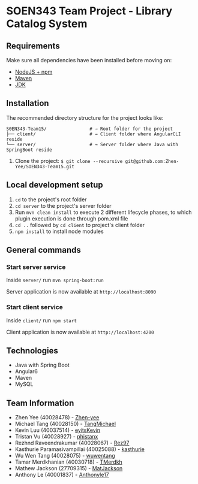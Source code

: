 # SOEN343 Team Project - Library Catalog System

## Requirements

Make sure all dependencies have been installed before moving on:

* [NodeJS + npm](https://nodejs.org/en/)
* [Maven](https://maven.apache.org/download.cgi) 
* [JDK](https://www.oracle.com/technetwork/java/javase/downloads/jdk10-downloads-4416644.html)

## Installation

The recommended directory structure for the project looks like:
```shell
S0EN343-Team15/                # → Root folder for the project
├── client/                    # → Client folder where AngularCLI reside
└── server/                    # → Server folder where Java with SpringBoot reside
```

1. Clone the project: `$ git clone --recursive git@github.com:Zhen-Yee/SOEN343-Team15.git`

## Local development setup

1. `cd` to the project's root folder
2. `cd server` to the project's server folder
3. Run `mvn clean install`  to execute 2 different lifecycle phases, to which plugin execution is done through pom.xml file
4. `cd ..` followed by `cd client` to project's client folder
5. `npm install` to install node modules

## General commands

### Start server service
Inside `server/` run `mvn spring-boot:run`

Server application is now available at `http://localhost:8090`

### Start client service
Inside `client/` run `npm start`

Client application is now available at `http://localhost:4200`

## Technologies
* Java with Spring Boot
* Angular6
* Maven
* MySQL

## Team Information

- Zhen Yee (40028478) - [Zhen-yee](https://github.com/Zhen-Yee)
- Michael Tang (40028150) - [TangMichael](https://github.com/TangMichael)
- Kevin Luu (40037514) - [eyitsKevin](https://github.com/eyitsKevin)
- Tristan Vu (40028927) - [phistanx](https://github.com/phistanx)
- Rezhnd Raveendrakumar (40028067) - [Rez97](https://github.com/Rez97)
- Kasthurie Paramasivampillai (40025088) - [kasthurie](https://github.com/kasthurie)
- Wu Wen Tang (40028075) - [wuwentang](https://github.com/wuwentang)
- Tamar Merdkhanian (40030718) - [TMerdkh](https://github.com/TMerdkh)
- Mathew Jackson (27709315) - [MatJackson](https://github.com/MatJackson)
- Anthony Le (40001837) - [Anthonyle17](https://github.com/Anthonyle17)
